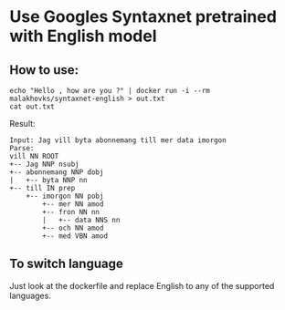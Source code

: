 # Use Googles Syntaxnet pretrained with English model

## How to use:
    echo "Hello , how are you ?" | docker run -i --rm malakhovks/syntaxnet-english > out.txt
    cat out.txt

Result:

    Input: Jag vill byta abonnemang till mer data imorgon
    Parse:
    vill NN ROOT
    +-- Jag NNP nsubj
    +-- abonnemang NNP dobj
    |   +-- byta NNP nn
    +-- till IN prep
        +-- imorgon NN pobj
            +-- mer NN amod
            +-- fron NN nn
            |   +-- data NNS nn
            +-- och NN amod
            +-- med VBN amod

## To switch language
Just look at the dockerfile and replace English to any of the supported languages. 
